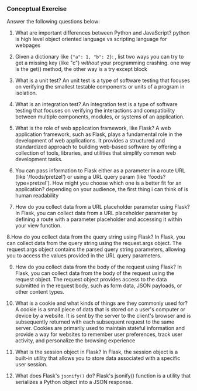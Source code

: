 ### Conceptual Exercise

Answer the following questions below:

1. What are important differences between Python and JavaScript?
python is high level object oriented language vs scripting language for webpages

2. Given a dictionary like ``{"a": 1, "b": 2}``: , list two ways you
  can try to get a missing key (like "c") *without* your programming
  crashing.
one way is the get() method, the other way is a try except block

3. What is a unit test?
An unit test is a type of software testing that focuses on verifying the smallest testable components or units of a program in isolation.

4. What is an integration test?
An integration test is a type of software testing that focuses on verifying the interactions and compatibility between multiple components, modules, or systems of an application.

5. What is the role of web application framework, like Flask?
A web application framework, such as Flask, plays a fundamental role in the development of web applications. It provides a structured and standardized approach to building web-based software by offering a collection of tools, libraries, and utilities that simplify common web development tasks.

6. You can pass information to Flask either as a parameter in a route URL
  (like '/foods/pretzel') or using a URL query param (like
  'foods?type=pretzel'). How might you choose which one is a better fit
  for an application?
depending on your audience, the first thing i can think of is human readability

7. How do you collect data from a URL placeholder parameter using Flask?
In Flask, you can collect data from a URL placeholder parameter by defining a route with a parameter placeholder and accessing it within your view function.

8.How do you collect data from the query string using Flask?
In Flask, you can collect data from the query string using the request.args object. The request.args object contains the parsed query string parameters, allowing you to access the values provided in the URL query parameters.

9. How do you collect data from the body of the request using Flask?
In Flask, you can collect data from the body of the request using the request object. The request object provides access to the data submitted in the request body, such as form data, JSON payloads, or other content types.

10. What is a cookie and what kinds of things are they commonly used for?
A cookie is a small piece of data that is stored on a user's computer or device by a website. It is sent by the server to the client's browser and is subsequently returned with each subsequent request to the same server. Cookies are primarily used to maintain stateful information and provide a way for websites to remember user preferences, track user activity, and personalize the browsing experience

11. What is the session object in Flask?
In Flask, the session object is a built-in utility that allows you to store data associated with a specific user session. 

12. What does Flask's `jsonify()` do?
Flask's jsonify() function is a utility that serializes a Python object into a JSON response. 
